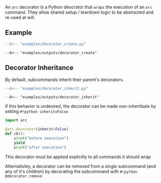 An `arc` decorator is a Python deocrator that `wraps` the execution of an `arc` command. They allow shared setup / teardown logic to be abstracted and re-used at will.

## Example
```py title="examples/decorator_create.py"
--8<-- "examples/decorator_create.py"
```

```console
--8<-- "examples/outputs/decorator_create"
```

## Decorator Inheritance
By default, subcommands inherit their parent's decorators.

```py title="examples/decorator_inherit.py"
--8<-- "examples/decorator_inherit.py"
```

```console
--8<-- "examples/outputs/decorator_inherit"
```

If this behavior is undesired, the decorator can be made non-inhertibale by setting `#!python inherit=False`
```py
import arc

@arc.decorator(inherit=False)
def cb():
    print("before execution")
    yield
    print("after execution")
```
This decorator must be applied explicitly to all commands it should wrap

Alternativley, a decorator can be removed from a single subcommand (and any of it's children) by decorating the subcommand with `#!python @decorator.remove`